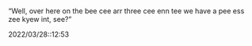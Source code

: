 # 
“Well, over here on the bee cee arr three cee enn tee we have a pee ess zee kyew int, see?”


2022/03/28::12:53